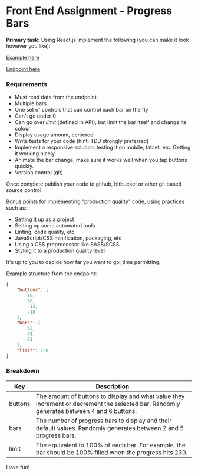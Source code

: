 # Front End Assignment - Progress Bars

**Primary task:**
Using React.js implement the following (you can make it look however you like):

[Example here](/progress-bars-demo.ogv)


[Endpoint here](/bars)

### Requirements

* Must read data from the endpoint
* Multiple bars
* One set of controls that can control each bar on the fly
* Can't go under 0
* Can go over *limit* (defined in API), but limit the bar itself and change its colour
* Display usage amount, centered
* Write tests for your code (hint: TDD strongly preferred)
* Implement a responsive solution: testing it on mobile, tablet, etc. Getting it working nicely.
* Animate the bar change, make sure it works well when you tap buttons quickly.
* Version control (git)

Once complete publish your code to github, bitbucket or other git based source control.

Bonus points for implementing "production quality" code, using practices such as:
* Setting it up as a project
* Setting up some automated tools
* Linting, code quality, etc
* JavaScript/CSS minification, packaging, etc
* Using a CSS preprocessor like SASS/SCSS
* Styling it to a production quality level

It's up to you to decide how far you want to go, time permitting.

Example structure from the endpoint:
```json
{
    "buttons": [
        10,
        38,
        -13,
        -18
    ],
    "bars": [
        62,
        45,
        62
    ],
    "limit": 230
}
```
### Breakdown

Key  | Description
------------- | -------------
buttons  | The amount of buttons to display and what value they increment or decrement the selected bar. Randomly generates between 4 and 6 buttons.
bars  | The number of progress bars to display and their default values. Randomly generates between 2 and 5 progress bars.
limit  | The equivalent to 100% of each bar. For example, the bar should be 100% filled when the progress hits 230.


Have fun!

